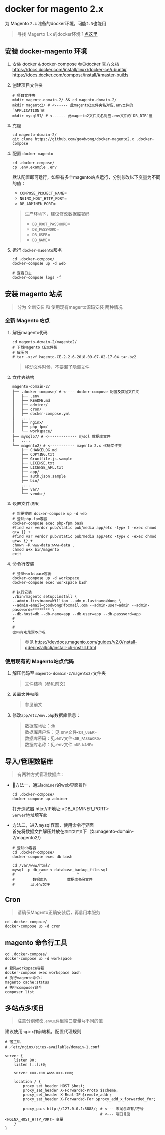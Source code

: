 
# docker for magento 2.x
为 Magento `2.4` 准备的docker环境，可能`2.3`也能用

> 寻找 Magento 1.x 的docker环境？[点这里](https://github.com/goodwong/docker-magento "For Magento 1.x")

## 安装 docker-magento 环境

1. 安装 docker & docker-compose
    参见docker 官方文档  
    https://docs.docker.com/install/linux/docker-ce/ubuntu/  
    https://docs.docker.com/compose/install/#master-builds  


2. 创建项目文件夹
    ```shell
    # 项目文件夹
    mkdir magento-domain-2/ && cd magento-domain-2/
    mkdir magento2/ # <------ 此magento2文件夹名对应.env文件的`APPLICATION`值
    mkdir mysql57/ # <------ 此magento2文件夹名对应.env文件的`DB_DIR`值
    ```

3. 克隆
    ```shell
    cd magento-domain-2/
    git clone https://github.com/goodwong/docker-magento2.x .docker-compose
    ```

4. 配置 `docker-magento`
    ```shell
    cd .docker-compose/
    cp .env.example .env
    ```
    默认配置即可运行，如果有多个magento站点运行，分别修改以下变量为不同的值：
    - `COMPOSE_PROJECT_NAME`=  
    - `NGINX_HOST_HTTP_PORT`=  
    - `DB_ADMINER_PORT`=  

    > 生产环境下，建议修改数据库密码  
    > - `DB_ROOT_PASSWORD`=  
    > - `DB_PASSWORD`=  
    > - `DB_USER`=  
    > - `DB_NAME`=  

5. 运行 `docker-magento`服务
    ```shell
    cd .docker-compose/
    docker-compose up -d web

    # 查看日志
    docker-compose logs -f
    ```



## 安装 magento 站点

> 分为 全新安装 和 使用现有magento源码安装 两种情况

### 全新 Magento 站点

1. 解压magento代码
    ```shell
    cd magento-domain-2/magento2/
    # 下载Magento CE文件包
    # 解压包
    # tar -xzvf Magento-CE-2.2.6-2018-09-07-02-17-04.tar.bz2
    ```
    > 移动文件时候，不要漏了隐藏文件

2. 文件夹结构
    ```
    magento-domain-2/
    ├── .docker-compose/ # <---- docker-compose 配置及数据文件夹
    │   ├── .env
    │   ├── README.md
    │   ├── adminer/
    │   ├── cron/
    │   ├── docker-compose.yml
    |   ....
    │   ├── nginx/
    │   ├── php-fpm/
    │   └── workspace/
    ├── mysql57/ # <------------- mysql 数据库文件
    |   ....
    └── magento2/ # <----------- magento 2.x 代码文件夹
        ├── CHANGELOG.md
        ├── COPYING.txt
        ├── Gruntfile.js.sample
        ├── LICENSE.txt
        ├── LICENSE_AFL.txt
        ├── app/
        ├── auth.json.sample
        ├── bin/
        ....
        ├── var/
        └── vendor/
    ```


3. 设置文件权限
    ```shell
    # 需要提前 docker-compose up -d web
    # 登陆php-fpm容器
    docker-compose exec php-fpm bash
    #find var vendor pub/static pub/media app/etc -type f -exec chmod g+w {} +
    #find var vendor pub/static pub/media app/etc -type d -exec chmod g+ws {} +
    chown -R www-data:www-data .
    chmod u+x bin/magento
    exit
    ```

4. 命令行安装
    ```shell
    # 登陆workspace容器
    docker-compose up -d workspace
    docker-compose exec workspace bash

    # 执行安装
    ./bin/magento setup:install \
    --admin-firstname=William --admin-lastname=Wong \
    --admin-email=goodwong@foxmail.com --admin-user=admin --admin-password=******** \
    --db-host=db --db-name=app --db-user=app --db-password=app
    #                                                                          ^
    #                                                                   密码肯定是要改的啦
    
    ```
    > 参见 https://devdocs.magento.com/guides/v2.0/install-gde/install/cli/install-cli-install.html




### 使用现有的 Magento站点代码
1. 解压代码至 `magento-domain-2/magento2/`文件夹
    > 文件结构（参见前文）

2. 设置文件权限
    > 参见前文

2. 修改`app/etc/env.php`数据库信息：
    > 数据库地址：`db`  
    > 数据库用户名：见.env文件`<DB_USER>`  
    > 数据库密码：见.env文件`<DB_PASSWORD>`  
    > 数据库名称：见.env文件 `<DB_NAME>`  



## 导入/管理数据库
> 有两种方式管理数据库：

- 方法一，通过`adminer`的web界面操作
    ```shell
    cd .docker-compose/
    docker-compose up adminer
    ```
    打开浏览器 http://IP地址:<DB_ADMINER_PORT>  
    `Server`地址填写`db`  


- 方法二，进入mysql容器，使用命令行界面  
    首先将数据文件解压并放在`项目文件夹`下（如:magento-domain-2/magento2/）
    ```shell
    # 登陆db容器
    cd .docker-compose/
    docker-compose exec db bash

    cd /var/www/html/
    mysql -p db_name < database_backup_file.sql
    #           ^                ^
    #        数据库名         数据库备份文件
    #       见.env文件
    ```

## Cron
> 请确保Magento正确安装后，再启用本服务

```shell
cd .docker-compose/
docker-compose up -d cron
```

## magento 命令行工具
```shell
cd .docker-compose/
docker-compose up -d workspace

# 登陆workspace容器
docker-compose exec workspace bash
# 执行magento命令：
magento cache:status
# 执行composer命令
composer list
```

## 多站点多项目
> 注意分别修改`.env文件`里端口变量为不同的值  

建议使用`nginx`作前端机，配置代理规则
```nginx
# 宿主机
# ／etc/nginx/sites-available/domain-1.conf

server {
    listen 80;
    listen [::]:80;

    server xxx.com www.xxx.com;

    location / {
        proxy_set_header HOST $host;
        proxy_set_header X-Forwarded-Proto $scheme;
        proxy_set_header X-Real-IP $remote_addr;
        proxy_set_header X-Forwarded-For $proxy_add_x_forwarded_for;

        proxy_pass http://127.0.0.1:8888/; # <--- 末尾必须有/符号
                                           # <--- 端口号见<NGINX_HOST_HTTP_PORT> 变量
    }
}
```
